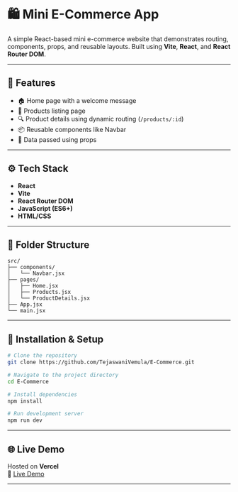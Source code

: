# 🛍️ Mini E-Commerce App

A simple React-based mini e-commerce website that demonstrates routing, components, props, and reusable layouts. Built using **Vite**, **React**, and **React Router DOM**.

---

## 🚀 Features

- 🏠 Home page with a welcome message
- 🛒 Products listing page
- 🔍 Product details using dynamic routing (`/products/:id`)
- 📦 Reusable components like Navbar
- 🧠 Data passed using props

---

## ⚙️ Tech Stack

- **React**
- **Vite**
- **React Router DOM**
- **JavaScript (ES6+)**
- **HTML/CSS**

---

## 📁 Folder Structure

```plaintext
src/
├── components/
│   └── Navbar.jsx
├── pages/
│   ├── Home.jsx
│   ├── Products.jsx
│   └── ProductDetails.jsx
├── App.jsx
└── main.jsx
```

---

## 🧪 Installation & Setup

```bash
# Clone the repository
git clone https://github.com/TejaswaniVemula/E-Commerce.git

# Navigate to the project directory
cd E-Commerce

# Install dependencies
npm install

# Run development server
npm run dev
```

---

## 🌐 Live Demo

Hosted on **Vercel**  
🔗 [Live Demo](https://e-commerce-ben9.vercel.app/)

---
